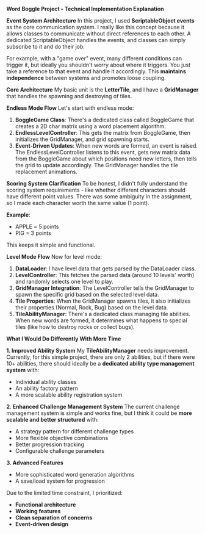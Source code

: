 **Word Boggle Project - Technical Implementation Explanation**

**Event System Architecture**
In this project, I used **ScriptableObject events** as the core communication system. I really like this concept because it allows classes to communicate without direct references to each other. A dedicated ScriptableObject handles the events, and classes can simply subscribe to it and do their job.

For example, with a "game over" event, many different conditions can trigger it, but ideally you shouldn't worry about where it triggers. You just take a reference to that event and handle it accordingly. This **maintains independence** between systems and promotes loose coupling.

**Core Architecture**
My basic unit is the **LetterTile**, and I have a **GridManager** that handles the spawning and destroying of tiles.

**Endless Mode Flow**
Let's start with endless mode:
1. **BoggleGame Class**: There's a dedicated class called BoggleGame that creates a 2D char matrix using a word placement algorithm.
2. **EndlessLevelController**: This gets the matrix from BoggleGame, then initializes the GridManager, and grid spawning starts.
3. **Event-Driven Updates**: When new words are formed, an event is raised. The EndlessLevelController listens to this event, gets new matrix data from the BoggleGame about which positions need new letters, then tells the grid to update accordingly. The GridManager handles the tile replacement animations.

**Scoring System Clarification**
To be honest, I didn't fully understand the scoring system requirements - like whether different characters should have different point values. There was some ambiguity in the assignment, so I made each character worth the same value (1 point).

**Example**:
* APPLE = 5 points
* PIG = 3 points

This keeps it simple and functional.

**Level Mode Flow**
Now for level mode:
1. **DataLoader**: I have level data that gets parsed by the DataLoader class.
2. **LevelController**: This fetches the parsed data (around 10 levels' worth) and randomly selects one level to play.
3. **GridManager Integration**: The LevelController tells the GridManager to spawn the specific grid based on the selected level data.
4. **Tile Properties**: When the GridManager spawns tiles, it also initializes their properties (Normal, Rock, Bug) based on the level data.
5. **TileAbilityManager**: There's a dedicated class managing tile abilities. When new words are formed, it determines what happens to special tiles (like how to destroy rocks or collect bugs).

**What I Would Do Differently With More Time**

**1. Improved Ability System**
My **TileAbilityManager** needs improvement. Currently, for this simple project, there are only 2 abilities, but if there were 10+ abilities, there should ideally be a **dedicated ability type management system** with:
* Individual ability classes
* An ability factory pattern
* A more scalable ability registration system

**2. Enhanced Challenge Management System**
The current challenge management system is simple and works fine, but I think it could be **more scalable and better structured** with:
* A strategy pattern for different challenge types
* More flexible objective combinations
* Better progression tracking
* Configurable challenge parameters

**3. Advanced Features**
* More sophisticated word generation algorithms
* A save/load system for progression

Due to the limited time constraint, I prioritized:
* **Functional architecture** 
* **Working features**
* **Clean separation of concerns** 
* **Event-driven design**
